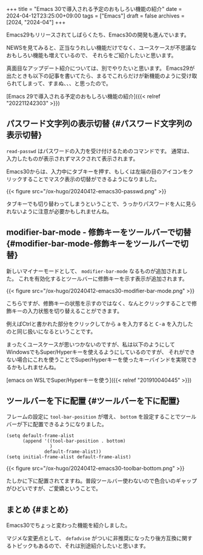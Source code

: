 +++
title = "Emacs 30で導入される予定のおもしろい機能の紹介"
date = 2024-04-12T23:25:00+09:00
tags = ["Emacs"]
draft = false
archives = [2024, "2024-04"]
+++

Emacs29もリリースされてしばらくたち、Emacs30の開発も進んでいます。

NEWSを見てみると、正当なうれしい機能だけでなく、ユースケースが不思議なおもしろい機能も増えているので、
それらをご紹介したいと思います。

真面目なアップデート紹介については、別でやりたいと思います。
Emacs29が出たときも以下の記事を書いてたら、まるでこれらだけが新機能のように受け取られてしまって、すまぬ、、、と思ったので。

[Emacs 29で導入される予定のおもしろい機能の紹介]({{< relref "202211242303" >}})


## パスワード文字列の表示切替 {#パスワード文字列の表示切替}

`read-passwd` はパスワードの入力を受け付けるためのコマンドです。
通常は、入力したものが表示されずマスクされて表示されます。

Emacs30からは、入力中にタブキーを押す、もしくは左端の目のアイコンをクリックすることでマスク表示の切替ができるようになりました。

{{< figure src="/ox-hugo/20240412-emacs30-passwd.png" >}}

タブキーでも切り替わってしまうということで、うっかりパスワードを人に見られないように注意が必要かもしれませんね。


## modifier-bar-mode - 修飾キーをツールバーで切替 {#modifier-bar-mode-修飾キーをツールバーで切替}

新しいマイナーモードとして、 `modifier-bar-mode` なるものが追加されました。
これを有効化するとツールバーに修飾キーを示す表示が追加されます。

{{< figure src="/ox-hugo/20240412-emacs30-modifier-bar-mode.png" >}}

こちらですが、修飾キーの状態を示すのではなく、なんとクリックすることで修飾キーの入力状態を切り替えることができます。

例えばCtrlと書かれた部分をクリックしてから <kbd>a</kbd> を入力すると <kbd>C-a</kbd> を入力したのと同じ扱いになるということです。

まったくユースケースが思いつかないのですが、私は以下のようにしてWindowsでもSuper/Hyperキーを使えるようにしているのですが、
それができない場合にこれを使うことでSuper/Hyperキーを使ったキーバインドを実現できるかもしれませんね。

[emacs on WSLでSuper/Hyperキーを使う]({{< relref "201910040445" >}})


## ツールバーを下に配置 {#ツールバーを下に配置}

フレームの設定に `tool-bar-position` が増え、 `bottom` を設定することでツールバーが下に配置できるようになりました。

```emacs-lisp
(setq default-frame-alist
      (append '((tool-bar-position . bottom)
                )
              default-frame-alist))
(setq initial-frame-alist default-frame-alist)
```

{{< figure src="/ox-hugo/20240412-emacs30-toolbar-bottom.png" >}}

たしかに下に配置されてますね。普段ツールバー使わないので色合いのギャップがひどいですが、ご愛嬌ということで。


## まとめ {#まとめ}

Emacs30でちょっと変わった機能を紹介しました。

マジメな変更点として、 `defadvise` がついに非推奨になったり後方互換に関するトピックもあるので、それは別途紹介したいと思います。
